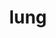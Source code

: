 ---
title: lung
release_version: v1.3
hra_release_version:
  - v1.0
  - v1.1
  - v1.2
  - v1.3
model_type: asct-b
description: '[Anatomical Structures, Cell Types, plus Biomarkers (ASCT+B) tables](https://hubmapconsortium.github.io/ccf/pages/ccf-anatomical-structures.html) aim to capture the nested *part_of* structure of anatomical human body parts, the typology of cells, and biomarkers used to identify cell types. The tables are authored and reviewed by an international team of experts. This Single Lung Lobe table simplifies the ASCT+B table from Lung v1.1, to consider the anatomical and cellular composition of  the lower respiratory tract of one lung lobe as representative of the five human lung lobes, reducing table redundancies in structure and cell nomenclature and to improve visualization by the ASCT+B Reporter. '
creators:
  - 0000-0002-9185-3994
project_leads:
  - 0000-0002-3321-6137
reviewers:
  - 0000-0001-5109-6514 
  - 0000-0002-3293-5463
creation_date: 2021-05-06T00:00:00
license: CC BY 4.0
publisher:  HuBMAP 
funder:  National Institutes of Health 
award_number:  OT2OD026671 
hubmap_id:  HBM396.QVLQ.449 
datatable: ASCT-B_VH_Lung.csv
doi: https://doi.org/10.48539/HBM396.QVLQ.449
---
